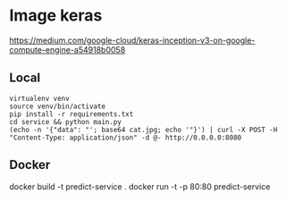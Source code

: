 # Image keras

https://medium.com/google-cloud/keras-inception-v3-on-google-compute-engine-a54918b0058

## Local
```
virtualenv venv
source venv/bin/activate
pip install -r requirements.txt
cd service && python main.py
(echo -n '{"data": "'; base64 cat.jpg; echo '"}') | curl -X POST -H "Content-Type: application/json" -d @- http://0.0.0.0:8080
```

## Docker
docker build -t predict-service .
docker run -t -p 80:80 predict-service
